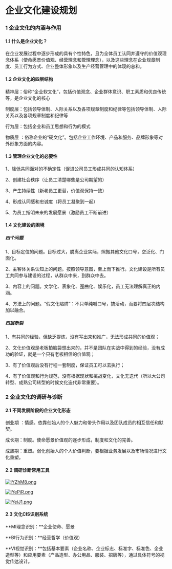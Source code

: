 # 企业文化建设规划



### 1 企业文化的内涵与作用

#### 1.1 什么是企业文化？

在企业发展过程中逐步形成的具有个性特色，且为全体员工认同并遵守的价值观理念体系（使命愿景价值观、经营理念和管理理念），以及这些理念在企业规章制度、员工行为方式、企业整体形象以及生产经营管理中的体现的总和。

#### 1.2 企业文化的四层结构

精神层：俗称“企业软文化”，包括价值观念、企业群体意识、职工素质和优良传统等，是企业文化的核心

制度层：包括领导体制、人际关系以及各项规章制度和纪律等包括领导体制、人际关系以及各项规章制度和纪律等

行为层：包括企业和员工思想和行为的模式

物质层 ：俗称企业的“硬文化”。包括企业工作环境、产品和服务、品牌形象等对外形象方面的内容。

#### 1.3 管理企业文化的必要性

1、降低共同面对的不确定性（促进公司员工形成共同的认知体系）

 2、创建社会秩序（让员工清楚哪些是公司期望的）

 3、产生持续性（新老员工更替，价值观保持一致） 

4、形成认同感和忠诚度（将员工凝聚到一起） 

5、为员工指明未来的发展愿景（激励员工不断前进） 

#### 1.4 文化建设的困境

##### **四个问题**

1、目标定位的问题。目标过大，脱离企业实际，照搬其他文化口号，空泛化、门面化。 

2、主客体关系认知上的问题。按照领导意图，至上而下推行。文化建设是所有员工共同参与建设的过程，从群众中来，到群众中去。

3、内容上的问题。文学化、表象化、歪曲化、娱乐化，员工无法理解真正的内涵。

 4、方法上的问题。“假文化陷阱”：不只单纯喊口号，搞活动，而要将四层次结构加以融合。

##### **四层断裂**

1、有共同的经验，但缺乏提炼，没有写出来和推广，无法形成共同的价值观； 

2、文化价值观是老板拍脑袋想出来的，并不是团队在实战中得到的经验，没有成功的验证，就是一个只有老板相信的价值观；

 3、有了价值观后没有行程一套制度，保证员工可以去执行； 

4、有了价值观和行为规范，没有根据现状和挑战变化，文化无迭代（所以大公司转型、成熟公司转型的时候文化迭代非常重要）。 



### 2 企业文化的调研与诊断

#### 2.1 不同发展阶段的企业文化形态

创业期 ：情感。依靠创始人的个人魅力和带头作用以及团队成员的相互信任和默契。

成长期：制度。使命愿景价值观的逐步形成，制度和文化的完善。

成熟期：重塑。弱化创始人的个人价值判断，要根据业务发展以及市场情况进行文化重塑。

#### 2.2 调研诊断常用工具

[![IYZhM8.png](https://z3.ax1x.com/2021/11/09/IYZhM8.png)](https://imgtu.com/i/IYZhM8)

[![IYePiR.png](https://z3.ax1x.com/2021/11/09/IYePiR.png)](https://imgtu.com/i/IYePiR)

[![IYeiJ1.png](https://z3.ax1x.com/2021/11/09/IYeiJ1.png)](https://imgtu.com/i/IYeiJ1)

#### 2.3 文化CIS识别系统

**MI理念识别：**企业使命、愿景

**BI行为识别：**经营哲学（价值观）

**VI视觉识别：**包括基本要素（企业名称、企业标志、标准字、标准色、企业造型等）和应用要素（产品造型、办公用品、服装、招牌等），通过具体符号的视觉传达设计。

